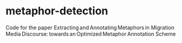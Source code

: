 # metaphor-detection
Code for the paper Extracting and Annotating Metaphors in Migration Media Discourse: towards an Optimized Metaphor Annotation Scheme  
